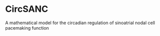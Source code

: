 # CircSANC
A mathematical model for the circadian regulation of sinoatrial nodal cell pacemaking function
